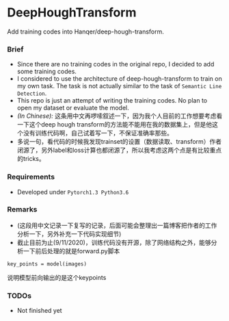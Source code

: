 # DeepHoughTransform
Add training codes into Hanqer/deep-hough-transform.

### Brief 
- Since there are no training codes in the original repo, I decided to add some training codes.
- I considered to use the architecture of deep-hough-transform to train on my own task. The task is not actually similar to the task of `Semantic Line Detection`.
- This repo is just an attempt of writing the training codes. No plan to open my dataset or evaluate the model.
- _(In Chinese):_ 这条用中文再啰嗦叙述一下，因为我个人目前的工作想要考虑看一下这个deep hough transform的方法能不能用在我的数据集上，但是他这个没有训练代码啊，自己试着写一下，不保证准确率那些。
- 多说一句，看代码的时候我发现trainset的设置（数据读取、transform）作者闭源了，另外label和loss计算也都闭源了，所以我考虑这两个点是有比较重点的tricks。

### Requirements
- Developed under `Pytorch1.3 Python3.6`


### Remarks
- (这段用中文记录一下复写的记录，后面可能会整理出一篇博客把作者的工作分析一下，另外补充一下代码实现细节)
- 截止目前为止(9/11/2020)，训练代码没有开源，除了网络结构之外，能够分析一下前后处理的就是forward.py脚本
```
key_points = model(images)
```
说明模型前向输出的是这个keypoints

### TODOs
- Not finished yet

